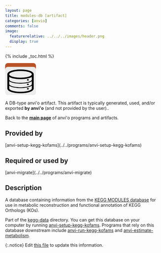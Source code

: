```yaml
---
layout: page
title: modules-db [artifact]
categories: [anvio]
comments: false
image:
  featurerelative: ../../../images/header.png
  display: true
---
```



{% include _toc.html %}


<img src="../../images/icons/DB.png" alt="DB" style="width:100px; border:none" />

A DB-type anvi'o artifact. This artifact is typically generated, used, and/or exported **by anvi'o** (and not provided by the user)..

Back to the **[main page](../../)** of anvi'o programs and artifacts.

## Provided by


<p style="text-align: left" markdown="1"><span class="artifact-p">[anvi-setup-kegg-kofams](../../programs/anvi-setup-kegg-kofams)</span></p>


## Required or used by


<p style="text-align: left" markdown="1"><span class="artifact-r">[anvi-migrate](../../programs/anvi-migrate)</span></p>


## Description

A database containing information from the [KEGG MODULES database](https://www.genome.jp/kegg/module.html) for use in metabolic reconstruction and functional annotation of KEGG Orthologs (KOs).

Part of the <span class="artifact-n">[kegg-data](/software/anvio/help/7/artifacts/kegg-data)</span> directory. You can get this database on your computer by running <span class="artifact-n">[anvi-setup-kegg-kofams](/software/anvio/help/7/programs/anvi-setup-kegg-kofams)</span>. Programs that rely on this database downstream include <span class="artifact-n">[anvi-run-kegg-kofams](/software/anvio/help/7/programs/anvi-run-kegg-kofams)</span> and <span class="artifact-n">[anvi-estimate-metabolism](/software/anvio/help/7/programs/anvi-estimate-metabolism)</span>.


{:.notice}
Edit [this file](https://github.com/merenlab/anvio/tree/master/anvio/docs/artifacts/modules-db.md) to update this information.

